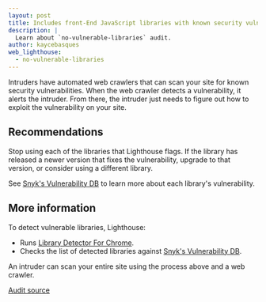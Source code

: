 ```yaml
---
layout: post
title: Includes front-End JavaScript libraries with known security vulnerabilities
description: |
  Learn about `no-vulnerable-libraries` audit.
author: kaycebasques
web_lighthouse:
  - no-vulnerable-libraries
---
```


Intruders have automated web crawlers that can scan your site for known security vulnerabilities.
When the web crawler detects a vulnerability, it alerts the intruder. From there, the intruder
just needs to figure out how to exploit the vulnerability on your site.

## Recommendations

Stop using each of the libraries that Lighthouse flags. If the library has released a
newer version that fixes the vulnerability, upgrade to that version, or consider using a
different library.

See [Snyk's Vulnerability DB](https://snyk.io/vuln?packageManager=all) to learn more about each library's vulnerability.

## More information

To detect vulnerable libraries, Lighthouse:

- Runs [Library Detector For Chrome](https://www.npmjs.com/package/js-library-detector).
- Checks the list of detected libraries against [Snyk's Vulnerability DB](https://snyk.io/vuln?packageManager=all).

An intruder can scan your entire site using the process above and a web crawler.

[Audit source](https://github.com/GoogleChrome/lighthouse/blob/master/lighthouse-core/audits/dobetterweb/no-vulnerable-libraries.js)